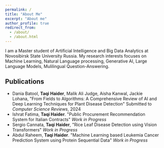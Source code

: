 ```yaml
---
permalink: /
title: "About Me"
excerpt: "About me"
author_profile: true
redirect_from: 
  - /about/
  - /about.html
---
```


I am a Master student of Artificial Intelligence and Big Data Analytics at Novosibirsk State University Russia. My research interests focuses on Machine Learning, Natural Language processing, Generative AI, Large Language Models, Mulilingual Question-Answering.

## Publications

- Dania Batool, **Taqi Haider**, Malik Ali Judge, Aisha Kanwal, Jackie Lohana, "From Fields to Algorithms: A Comprehensive Review of AI and Deep Learning Techniques for Plant Disease Detection" Submitted to _Computer Science Reviews_, 2024
- Ishrat Fatima, **Taqi Haider**. "Public Procurement Recommendation System for Italian Contracts"
_Work in Progress_
- Sergio Cannata, **Taqi Haider**, "Rice Leaf Disease Detection using Vision Transformers"
_Work in Progress_
- Abdul Raheem, **Taqi Haider**. "Machine Learning based Leukemia Cancer Prediction System using Protein
Sequential Data" _Work in Progress_
